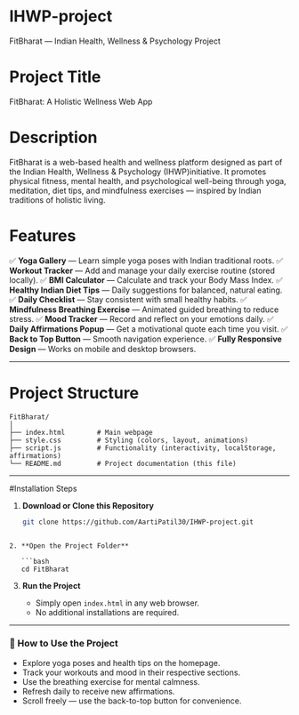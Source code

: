 # IHWP-project

FitBharat — Indian Health, Wellness & Psychology Project

# Project Title

FitBharat: A Holistic Wellness Web App

# Description

FitBharat is a web-based health and wellness platform designed as part of the Indian Health, Wellness & Psychology (IHWP)initiative.
It promotes physical fitness, mental health, and psychological well-being through yoga, meditation, diet tips, and mindfulness exercises — inspired by Indian traditions of holistic living.

# Features

✅ **Yoga Gallery** — Learn simple yoga poses with Indian traditional roots.
✅ **Workout Tracker** — Add and manage your daily exercise routine (stored locally).
✅ **BMI Calculator** — Calculate and track your Body Mass Index.
✅ **Healthy Indian Diet Tips** — Daily suggestions for balanced, natural eating.
✅ **Daily Checklist** — Stay consistent with small healthy habits.
✅ **Mindfulness Breathing Exercise** — Animated guided breathing to reduce stress.
✅ **Mood Tracker** — Record and reflect on your emotions daily.
✅ **Daily Affirmations Popup** — Get a motivational quote each time you visit.
✅ **Back to Top Button** — Smooth navigation experience.
✅ **Fully Responsive Design** — Works on mobile and desktop browsers.

---

# Project Structure

```
FitBharat/
│
├── index.html        # Main webpage
├── style.css         # Styling (colors, layout, animations)
├── script.js         # Functionality (interactivity, localStorage, affirmations)
└── README.md         # Project documentation (this file)
```

---

#Installation Steps

1. **Download or Clone this Repository**

   ```bash
   git clone https://github.com/AartiPatil30/IHWP-project.git
```

2. **Open the Project Folder**

   ```bash
   cd FitBharat
   ```

3. **Run the Project**

   - Simply open `index.html` in any web browser.
   - No additional installations are required.

---

### 🧠 How to Use the Project

- Explore yoga poses and health tips on the homepage.
- Track your workouts and mood in their respective sections.
- Use the breathing exercise for mental calmness.
- Refresh daily to receive new affirmations.
- Scroll freely — use the back-to-top button for convenience.
